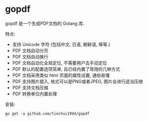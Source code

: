 # gopdf

gopdf 是一个生成PDF文档的 Golang 库.

特点:

- 支持 Unicode 字符 (包括中文, 日语, 朝鲜语, 等等.)
- PDF 文档自动分页
- PDF 文档自动换行
- PDF 文档自动化全局定位, 不需要用户去手动定位
- PDF 默认的配置选项简单, 且已经内置了常用的几种方式
- PDF 文档采用类似 html 页面的属性设置, 通俗易懂
- PDF 支持图片插入, 格式可以是PNG或者JPEG, 图片会进行适当压缩
- PDF 支持文档压缩
- PDF 转换单位内置处理

安装:

```
go get -u github.com/tiechui1994/gopdf
```
